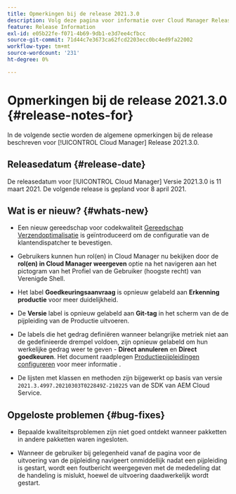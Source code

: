 ```yaml
---
title: Opmerkingen bij de release 2021.3.0
description: Volg deze pagina voor informatie over Cloud Manager Release 2021.3.0
feature: Release Information
exl-id: e05b22fe-f071-4b69-9db1-e3d7ee4cfbcc
source-git-commit: 71d44c7e3673ca62fcd2203ecc0bc4ed9fa22002
workflow-type: tm+mt
source-wordcount: '231'
ht-degree: 0%

---
```


# Opmerkingen bij de release 2021.3.0 {#release-notes-for}

In de volgende sectie worden de algemene opmerkingen bij de release beschreven voor [!UICONTROL Cloud Manager] Release 2021.3.0.

## Releasedatum {#release-date}

De releasedatum voor [!UICONTROL Cloud Manager] Versie 2021.3.0 is 11 maart 2021.
De volgende release is gepland voor 8 april 2021.

## Wat is er nieuw? {#whats-new}

* Een nieuw gereedschap voor codekwaliteit [Gereedschap Verzendoptimalisatie](https://experienceleague.adobe.com/docs/experience-manager-cloud-manager/using/how-to-use/custom-code-quality-rules.html?lang=en#dispatcher-optimization-tool-rules) is geïntroduceerd om de configuratie van de klantendispatcher te bevestigen.

* Gebruikers kunnen hun rol(en) in Cloud Manager nu bekijken door de **rol(en) in Cloud Manager weergeven** optie na het navigeren aan het pictogram van het Profiel van de Gebruiker (hoogste recht) van Verenigde Shell.

* Het label **Goedkeuringsaanvraag** is opnieuw gelabeld aan **Erkenning productie** voor meer duidelijkheid.

* De **Versie** label is opnieuw gelabeld aan **Git-tag** in het scherm van de de pijpleiding van de Productie uitvoeren.

* De labels die het gedrag definiëren wanneer belangrijke metriek niet aan de gedefinieerde drempel voldoen, zijn opnieuw gelabeld om hun werkelijke gedrag weer te geven - **Direct annuleren** en **Direct goedkeuren**. Het document raadplegen [Productiepijpleidingen configureren](configuring-production-pipelines.md) voor meer informatie .

* De lijsten met klassen en methoden zijn bijgewerkt op basis van versie `2021.3.4997.20210303T022849Z-210225` van de SDK van AEM Cloud Service.

## Opgeloste problemen {#bug-fixes}

* Bepaalde kwaliteitsproblemen zijn niet goed ontdekt wanneer pakketten in andere pakketten waren ingesloten.

* Wanneer de gebruiker bij gelegenheid vanaf de pagina voor de uitvoering van de pijpleiding navigeert onmiddellijk nadat een pijpleiding is gestart, wordt een foutbericht weergegeven met de mededeling dat de handeling is mislukt, hoewel de uitvoering daadwerkelijk wordt gestart.
